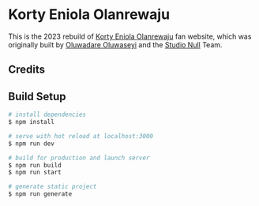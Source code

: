 # Korty Eniola Olanrewaju

This is the 2023 rebuild of [Korty Eniola Olanrewaju](https://) fan website, which was originally built by [Oluwadare Oluwaseyi](https://seyi.dev) and the [Studio Null](https://) Team.

## Credits

## Build Setup

```bash
# install dependencies
$ npm install

# serve with hot reload at localhost:3000
$ npm run dev

# build for production and launch server
$ npm run build
$ npm run start

# generate static project
$ npm run generate
```
